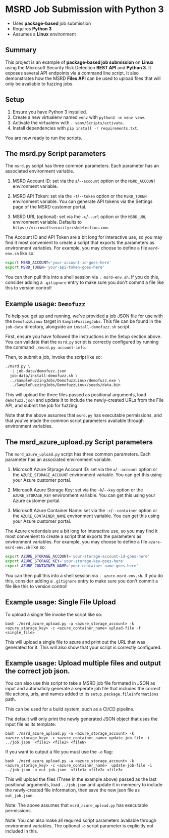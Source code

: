 # MSRD Job Submission with Python 3

- Uses **package-based** job submission
- Requires **Python 3**
- Assumes a **Linux** environment

## Summary

This project is an example of **package-based job submission** on **Linux**
using the Microsoft Security Risk Detection **REST API** and **Python 3**. It
exposes several API endpoints via a command line script. It also demonstrates
how the MSRD **Files API** can be used to upload files that will only be
available to fuzzing jobs.

## Setup

1. Ensure you have Python 3 installed.
2. Create a new virtualenv named `venv` with `python3 -m venv venv`.
3. Activate the virtualenv with `. venv/Scripts/activate`.
4. Install dependencies with `pip install -r requirements.txt`.

You are now ready to run the scripts.

## The msrd.py Script parameters

The `msrd.py` script has three common parameters.
Each parameter has an associated environment variable.

1. MSRD Account ID: set via the `a`/`--account` option or the `MSRD_ACCOUNT`
   environment variable.

2. MSRD API Token: set via the `-t`/`--token` option or the `MSRD_TOKEN`
   environment variable. You can generate API tokens via the Settings page of
   the MSRD customer portal.

3. MSRD URL (optional): set via the `-u`/`--url` option or the `MSRD_URL`
   environment variable. Defaults to `https://microsoftsecurityriskdetection.com`.

The Account ID and API Token are a bit long for interactive use, so you may find
it most convenient to create a script that exports the parameters as environment
variables. For example, you may choose to define a file `msrd-env.sh` like so:

```bash
export MSRD_ACCOUNT='your-account-id-goes-here'
export MSRD_TOKEN='your-api-token-goes-here'
```

You can then pull this into a shell session via `. msrd-env.sh`. If you do this,
consider adding a `.gitignore` entry to make sure you don't commit a file like
this to version control!

## Example usage: `Demofuzz`

To help you get up and running, we've provided a job JSON file for use with the
`DemofuzzLinux` target in `SampleFuzzingJobs`. This file can be found in the
`job-data` directory, alongside an `install-demofuzz.sh` script.

First, ensure you have followed the instructions in the Setup section above. You
can validate that the `msrd.py` script is correctly configured by running the
command `./msrd.py account-info`.

Then, to submit a job, invoke the script like so:

```bash
./msrd.py \
  -j job-data/demofuzz.json
  job-data/install-demofuzz.sh \
  ../SampleFuzzingJobs/DemofuzzLinux/demofuzz.exe \
  ../SampleFuzzingJobs/DemofuzzLinux/seeds/data.bin
```

This will upload the three files passed as positional arguments,
load `demofuzz.json` and update it to include the newly-created URLs
from the File API, and submit the job for fuzzing.

Note that the above assumes that `msrd.py` has executable permissions, and that
you've made the common script parameters available through environment
variables.

## The msrd_azure_upload.py Script parameters

The `msrd_azure_upload.py` script has three common parameters.
Each parameter has an associated environment variable.

1. Microsoft Azure Stprage Account ID: set via the `a`/`--account` option or the `AZURE_STORAGE_ACCOUNT` environment variable.  You can get this using your Azure customer portal.

2. Microsoft Azure Storage Key: set via the `-k`/`--key` option or the `AZURE_STORAGE_KEY`
   environment variable. You can get this using your Azure customer portal.

3. Microsoft Azure Container Name: set via the `-c`/`--container` option or the `AZURE_CONTAINER_NAME` environment variable.  You can get this using your Azure customer portal.

The Azure credentials are a bit long for interactive use, so you may find
it most convenient to create a script that exports the parameters as environment
variables. For example, you may choose to define a file `azure-msrd-env.sh` like so:

```bash
export AZURE_STORAGE_ACCOUNT='your-storage-account-id-goes-here'
export AZURE_STORAGE_KEY='your-storage-key-goes-here'
export AZURE_CONTAINER_NAME='your-container-name-goes-here'
```

You can then pull this into a shell session via `. azure-msrd-env.sh`. If you do this,
consider adding a `.gitignore` entry to make sure you don't commit a file like
this to version control!

## Example usage: Single File Upload

To upload a single file invoke the script like so:

```
bash ./msrd_azure_upload.py -a <azure_storage_account> -k <azure_storage_key> -c <azure_container_name> upload-file -f <single_file>
```

This will upload a single file to azure and print out the URL that was generated for it. This will also show that your script is correctly configured.

## Example usage: Upload multiple files and output the correct job json.

You can also use this script to take a MSRD job file formated in JSON as input and automaticly generate a seperate job file that includes the correct file actions, urls, and names added to its `setup.package.fileInformations` path.

This can be used for a build system, such as a CI/CD pipeline.

The default will only print the newly generated JSON object that uses the input file as its template:

```
bash ./msrd_azure_upload.py -a <azure_storage_account> -k <azure_storage_key> -c <azure_container_name> update-job-file -i ../job.json  <file1> <file2> <fileN>
```

If you want to output a file you must use the `-o` flag:

```
bash ./msrd_azure_upload.py -a <azure_storage_account> -k <azure_storage_key> -c <azure_container_name>  update-job-file -i ../job.json -o out_job.json  <file1> <file2> <file3>
```

This will upload the files (Three in the example above) passed as the last positional arguments, 
load `../job.json` and update it in memeory to include the newly-created file information, then save the new json file as `out_job.json`.

Note: The above assumes that `msrd_azure_upload.py` has executable permissions.

Note: You can also make all required script parameters available through environment variables.  The optional `-o` script parameter is explicitly not included in this.

